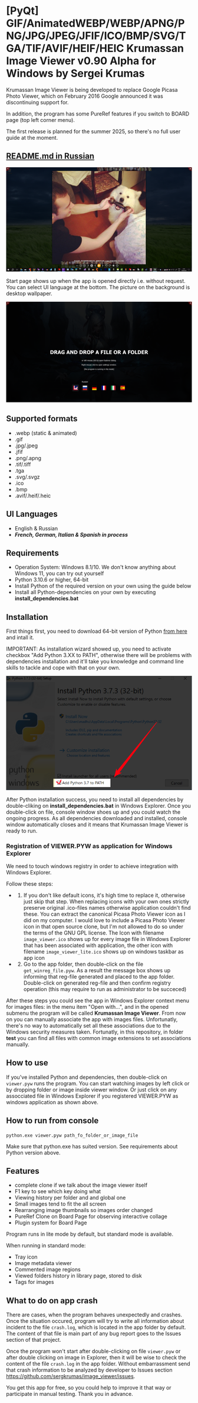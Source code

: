 # [PyQt] GIF/AnimatedWEBP/WEBP/APNG/PNG/JPG/JPEG/JFIF/ICO/BMP/SVG/TGA/TIF/AVIF/HEIF/HEIC Krumassan Image Viewer v0.90 Alpha for Windows by Sergei Krumas

Krumassan Image Viewer is being developed to replace Google Picasa Photo Viewer, which on February 2016 Google announced it was discontinuing support for.

In addition, the program has some PureRef features if you switch to BOARD page (top left corner menu).

The first release is planned for the summer 2025, so there's no full user guide at the moment.

## [README.md in Russian](README_ru.md)

![](docs/screenshot.png)

Start page shows up when the app is opened directly i.e. without request. You can select UI language at the bottom. The picture on the background is desktop wallpaper.

![](docs/startpage.png)

## Supported formats
- .webp (static & animated)
- .gif
- .jpg/.jpeg
- .jfif
- .png/.apng
- .tif/.tiff
- .tga
- .svg/.svgz
- .ico
- .bmp
- .avif/.heif/.heic

## UI Languages
- English & Russian
- ***French, German, Italian & Spanish in process***

## Requirements
- Operation System: Windows 8.1/10. We don't know anything about Windows 11, you can try out yourself
- Python 3.10.6 or higher, 64-bit
- Install Python of the required version on your own using the guide below
- Install all Python-dependencies on your own by executing **install_dependencies.bat**

## Installation

First things first, you need to download 64-bit version of Python [from here](https://www.python.org/downloads/) and intall it.

IMPORTANT: As installation wizard showed up, you need to activate checkbox "Add Python 3.XX to PATH", otherwise there will be problems with dependencies installation and it'll take you knowledge and command line skills to tackle and cope with that on your own.

![](docs/python_install.png)

After Python installation success, you need to install all dependencies by double-cliking on **install_dependencies.bat** in Windows Explorer. Once you double-click on file, console window shoes up and you could watch the ongoing progress. As all dependencies downloaded and installed, console window automatically closes and it means that Krumassan Image Viewer is ready to run.

### Registration of VIEWER.PYW as application for Windows Explorer

We need to touch windows registry in order to achieve integration with Windows Explorer.

Follow these steps:
- 1) If you don't like default icons, it's high time to replace it, otherwise just skip that step. When replacing icons with your own ones strictly preserve original .ico-files  names otherwise application couldn't find these. You can extract the canonical Picasa Photo Viewer icon as I did on my computer. I would love to include a Picasa Photo Viewer icon in that open source clone, but I'm not allowed to do so under the terms of the GNU GPL license. The Icon with filename `image_viewer.ico` shows up for every image file in Windows Explorer that has been associated with application, the other icon with filename `image_viewer_lite.ico` shows up on windows taskbar as app icon
- 2) Go to the app folder, then double-click on the file `get_winreg_file.pyw`. As a result the message box shows up informing that reg-file generated and placed to the app folder. Double-click on generated reg-file and then confirm registry operation (this may require to run as administrator to be succeced)

After these steps you could see the app in Windows Explorer context menu for images files: in the menu item "Open with...", and in the opened submenu the program will be called **Krumassan Image Viewer**. From now on you can manually associate the app with images files. Unfortunatly, there's no way to automatically set all these associations due to the Windows security measures taken. Fortunatly, in this repository, in folder **test** you can find all files with common image extensions to set associations manually. 

## How to use

If you've installed Python and dependencies, then double-click on `viewer.pyw` runs the program. You can start watching images by left click or by dropping folder or image inside viewer window. Or just click on any assocciated file in Windows Explorer if you registered VIEWER.PYW as windows application as shown above.

## How to run from console

`python.exe viewer.pyw path_fo_folder_or_image_file`

Make sure that python.exe has suited version. See requirements about Python version above. 

## Features 
- complete clone if we talk about the image viewer itself 
- F1 key to see which key doing what
- Viewing history per folder and and global one 
- Small images tend to fit the all screen
- Rearranging image thumbnails so images order changed
- PureRef Clone on Board Page for observing interactive collage
- Plugin system for Board Page

Program runs in lite mode by default, but standard mode is available.

When running in standard mode:
  - Tray icon
  - Image metadata viewer  
  - Commented image regions
  - Viewed folders history in library page, stored to disk 
  - Tags for images

## What to do on app crash
There are cases, when the program behaves unexpectedly and crashes. Once the situation occured, program will try to write all information about incident to the file `crash.log`, which is located in the app folder by default. The content of that file is main part of any bug report goes to the Issues section of that project.

Once the program won't start after double-clicking on file `viewer.pyw` or after double clicking on image in Explorer, then it will be wise to check the content of the file `crash.log` in the app folder. Without embarrassment send that crash information to be analyzed by developer to Issues section https://github.com/sergkrumas/image_viewer/issues.

You get this app for free, so you could help to improve it that way or participate in manual testing. Thank you in advance.

